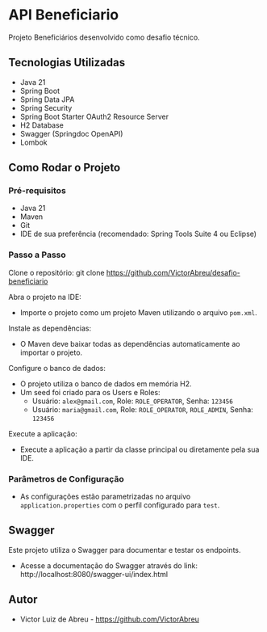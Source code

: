 # API Beneficiario

Projeto Beneficiários desenvolvido como desafio técnico.

## Tecnologias Utilizadas

- Java 21
- Spring Boot
- Spring Data JPA
- Spring Security
- Spring Boot Starter OAuth2 Resource Server
- H2 Database
- Swagger (Springdoc OpenAPI)
- Lombok

## Como Rodar o Projeto

### Pré-requisitos

- Java 21
- Maven
- Git
- IDE de sua preferência (recomendado: Spring Tools Suite 4 ou Eclipse)

### Passo a Passo

Clone o repositório:
git clone https://github.com/VictorAbreu/desafio-beneficiario

Abra o projeto na IDE:
- Importe o projeto como um projeto Maven utilizando o arquivo `pom.xml`.

Instale as dependências:
- O Maven deve baixar todas as dependências automaticamente ao importar o projeto.

Configure o banco de dados:
- O projeto utiliza o banco de dados em memória H2.
- Um seed foi criado para os Users e Roles:
  - Usuário: `alex@gmail.com`, Role: `ROLE_OPERATOR`, Senha: `123456`
  - Usuário: `maria@gmail.com`, Role: `ROLE_OPERATOR`, `ROLE_ADMIN`, Senha: `123456`

Execute a aplicação:
- Execute a aplicação a partir da classe principal ou diretamente pela sua IDE.

### Parâmetros de Configuração

- As configurações estão parametrizadas no arquivo `application.properties` com o perfil configurado para `test`.

## Swagger

Este projeto utiliza o Swagger para documentar e testar os endpoints.

- Acesse a documentação do Swagger através do link:
  http://localhost:8080/swagger-ui/index.html

## Autor

- Victor Luiz de Abreu - https://github.com/VictorAbreu
